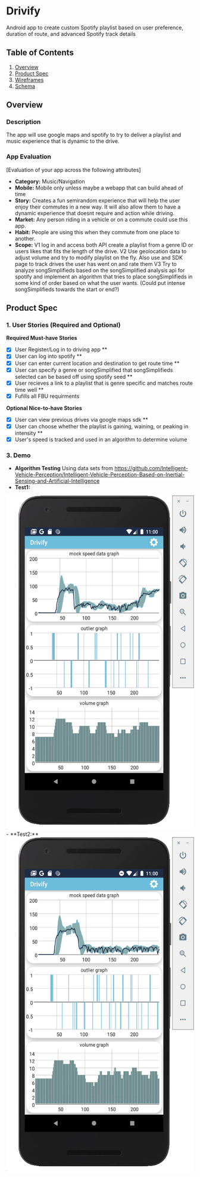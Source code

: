 # Drivify
Android app to create custom Spotify playlist based on user preference, duration of route, and advanced Spotify track details


## Table of Contents
1. [Overview](#Overview)
2. [Product Spec](#Product-Spec)
3. [Wireframes](#Wireframes)
4. [Schema](#Schema)

## Overview
### Description
The app will use google maps and spotify to try to deliver a playlist and music experience that is dynamic to the drive.

### App Evaluation
[Evaluation of your app across the following attributes]
- **Category:** Music/Navigation
- **Mobile:** Mobile only unless maybe a webapp that can build ahead of time
- **Story:** Creates a fun semirandom experience that will help the user enjoy their commutes in a new way. It will also allow them to have a dynamic experience that doesnt require and action while driving.
- **Market:** Any person riding in a vehicle or on a commute could use this app.
- **Habit:** People are using this when they commute from one place to another.
- **Scope:** V1 log in and access both API create a playlist from a genre ID or users likes that fits the length of the drive. V2 Use geolocation data to adjust volume and try to modify playlist on the fly. Also use and SDK page to track drives the user has went on and rate them V3 Try to analyze songSimplifieds based on the songSimplified analysis api for spotify and implement an algorithm that tries to place songSimplifieds in some kind of order based on what the user wants. (Could put intense songSimplifieds towards the start or end?)

## Product Spec

### 1. User Stories (Required and Optional)

**Required Must-have Stories**

* [x] User Register/Log in to driving app
**
* [x] User can log into spotify
**
* [x] User can enter current location and destination to get route time
**
* [x] User can specify a genre or songSimplified that songSimplifieds selected can be based off using spotify seed
**
* [x] User recieves a link to a playlist that is genre specific and matches route time well
**
*[x] Fufills all FBU requirments

**Optional Nice-to-have Stories**

* [x] User can view previous drives via google maps sdk
**
* [x] User can choose whether the playlist is gaining, waining, or peaking in intensity
**
* [x] User's speed is tracked and used in an algorithm to determine volume

### 3. Demo
- **Algorithm Testing**
Using data sets from https://github.com/Intelligent-Vehicle-Perception/Intelligent-Vehicle-Perception-Based-on-Inertial-Sensing-and-Artificial-Intelligence
- **Test1:**
<img src='https://github.com/TravisGibbs/Drivify/blob/master/demonstration/Test1.png?raw=true' title='Test1' width='536' height='895' alt='test1' />
- **Test2:**
<img src='https://github.com/TravisGibbs/Drivify/blob/master/demonstration/Test2.png?raw=true' title='Test2' width='536' height='895' alt='test1' />


